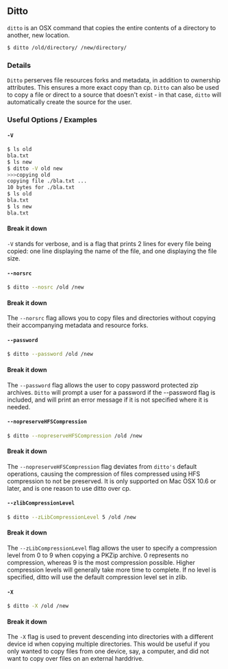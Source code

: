 ---
---

Ditto
-------

`ditto` is an OSX command that copies the entire contents of a directory to another, new location.

~~~ bash
$ ditto /old/directory/ /new/directory/
~~~

<!--more-->

### Details
`Ditto` perserves file resources forks and metadata, in addition to ownership attributes. This ensures a more exact copy than cp. `Ditto` can also be used to copy a file or direct to a source that doesn't exist - in that case, `ditto` will automatically create the source for the user.


### Useful Options / Examples

#### `-V` 
~~~ bash
$ ls old
bla.txt
$ ls new 
$ ditto -V old new
>>>copying old
copying file ./bla.txt ...
10 bytes for ./bla.txt
$ ls old
bla.txt
$ ls new
bla.txt
~~~

#### Break it down
`-V` stands for verbose, and is a flag that prints 2 lines for every file being copied: one line displaying the name of the file, and one displaying the file size.

#### `--norsrc`
~~~ bash
$ ditto --nosrc /old /new
~~~

#### Break it down
The `--norsrc` flag allows you to copy files and directories without copying their accompanying metadata and resource forks.

#### `--password`
~~~ bash
$ ditto --password /old /new
~~~

#### Break it down
The `--password` flag allows the user to copy password protected zip archives. `Ditto` will prompt a user for a password if the --password flag is included, and will print an error message if it is not specified where it is needed.

#### `--nopreserveHFSCompression`
~~~ bash
$ ditto --nopreserveHFSCompression /old /new
~~~

#### Break it down
The `--nopreserveHFSCompression` flag deviates from `ditto's` default operations, causing the compression of files compressed using HFS compression to not be preserved. It is only supported on Mac OSX 10.6 or later, and is one reason to use ditto over cp.

#### `--zlibCompressionLevel`
~~~ bash
$ ditto --zLibCompressionLevel 5 /old /new
~~~

#### Break it down
The `--zLibCompressionLevel` flag allows the user to specify a compression level from 0 to 9 when copying a PKZip archive. 0 represents no compression, whereas 9 is the most compression possible. Higher compression levels will generally take more time to complete. If no level is specified, ditto will use the default compression level set in zlib.


#### `-X`
~~~ bash
$ ditto -X /old /new
~~~

#### Break it down
The `-X` flag is used to prevent descending into directories with a different device id when copying multiple directories. This would be useful if you only wanted to copy files from one device, say, a computer, and did not want to copy over files on an external harddrive. 

